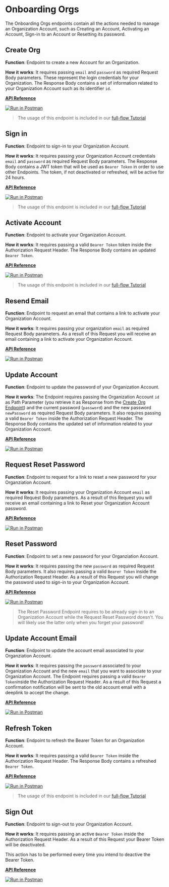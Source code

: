 # Onboarding Orgs

The Onboarding Orgs endpoints contain all the actions needed to manage an Organization Account, such as Creating an Account, Activating an Account, Sign-in to an Account or Resetting its password.

## Create Org

**Function**: Endpoint to create a new Account for an Organization. 

**How it works**: It requires passing `email` and `password` as required Request Body parameters. These represent the login credentials for your Organization. The Response Body contains a set of information related to your Organization Account such as its identifier `id`. 

**[API Reference](https://api-staging.polygonid.com/#tag/Onboarding-Orgs/operation/CreateAccountManagement)**

[![Run in Postman](https://run.pstmn.io/button.svg)](https://www.postman.com/dark-star-200015/workspace/public/request/23322631-2dfc4ac1-4089-4062-8e0c-e862261da70f)

> The usage of this endpoint is included in our [full-flow Tutorial](../flow-tutorial/happy-path.md#1-create-an-organization-account)

## Sign in

**Function**: Endpoint to sign-in to your Organization Account.

**How it works**: It requires passing your Organization Account credentials `email` and `password` as required Request Body parameters. The Response Body contains a JWT token that will be used as `Bearer Token` in order to use other Endpoints. The token, if not deactivated or refreshed, will be active for 24 hours.

**[API Reference](https://api-staging.polygonid.com/#tag/Onboarding-Orgs/operation/MemberOrgSignIn)**

[![Run in Postman](https://run.pstmn.io/button.svg)](https://www.postman.com/dark-star-200015/workspace/public/request/23322631-2dfc4ac1-4089-4062-8e0c-e862261da70f)

> The usage of this endpoint is included in our [full-flow Tutorial](../flow-tutorial/happy-path.md#2-sign-in-to-an-organization-account)


## Activate Account

**Function**: Endpoint to activate your Organization Account. 

**How it works**: It requires passing a valid `Bearer Token` token inside the Authorization Request Header. The Response Body contains an updated `Bearer Token`.

**[API Reference](https://api-staging.polygonid.com/#tag/Onboarding-Orgs/operation/ActivateAccount)**

[![Run in Postman](https://run.pstmn.io/button.svg)](https://www.postman.com/dark-star-200015/workspace/public/request/23322631-2dfc4ac1-4089-4062-8e0c-e862261da70f)

> The usage of this endpoint is included in our [full-flow Tutorial](../flow-tutorial/happy-path.md#3-activate-your-organization-account)

## Resend Email

**Function**: Endpoint to request an email that contains a link to activate your Organization Account.

**How it works**: It requires passing your organization `email` as required Request Body parameters. As a result of this Request you will receive an email containing a link to activate your Organization Account.

**[API Reference](https://api-staging.polygonid.com/#tag/Onboarding-Orgs/operation/ResendEmailForAccounts)**

[![Run in Postman](https://run.pstmn.io/button.svg)](https://www.postman.com/dark-star-200015/workspace/public/request/23322631-2dfc4ac1-4089-4062-8e0c-e862261da70f)

## Update Account

**Function**: Endpoint to update the password of your Organization Account.

**How it works**: The Endpoint requires passing the Organization Account `id` as Path Parameter (you retrieve it as Response from the [Create Org Endpoint](#create-org)) and the current password (`password`) and the new password `newPassword` as required Request Body parameters. It also requires passing a valid `Bearer Token` inside the Authorization Request Header. The Response Body contains the updated set of information related to your Organization Account. 

**[API Reference](https://api-staging.polygonid.com/#tag/Onboarding-Orgs/operation/UpdateAccountManagement)**

[![Run in Postman](https://run.pstmn.io/button.svg)](https://www.postman.com/dark-star-200015/workspace/public/request/23322631-2dfc4ac1-4089-4062-8e0c-e862261da70f)

## Request Reset Password

**Function**: Endpoint to request for a link to reset a new password for your Organziation Account. 

**How it works**: It requires passing your Organization Account `email` as required Request Body parameters. As a result of this Request you will receive an email containing a link to Reset your Organization Account password.

**[API Reference](https://api-staging.polygonid.com/#tag/Onboarding-Orgs/operation/RequestResetPasswordAccountManagement)**

[![Run in Postman](https://run.pstmn.io/button.svg)](https://www.postman.com/dark-star-200015/workspace/public/request/23322631-2dfc4ac1-4089-4062-8e0c-e862261da70f)

## Reset Password

**Function**: Endpoint to set a new password for your Organziation Account. 

**How it works**: It requires passing the new `password` as required Request Body parameters. It also requires passing a valid `Bearer Token` inside the Authorization Request Header. As a result of this Request you will change the password used to sign-in to your Organization Account.

**[API Reference](https://api-staging.polygonid.com/#tag/Onboarding-Orgs/operation/ResetPasswordAccountManagement)**

[![Run in Postman](https://run.pstmn.io/button.svg)](https://www.postman.com/dark-star-200015/workspace/public/request/23322631-2dfc4ac1-4089-4062-8e0c-e862261da70f)

> The Reset Password Endpoint requires to be already sign-in to an Organization Account while the Request Reset Password doesn't. You will likely use the latter only when you forget your password!

## Update Account Email

**Function**: Endpoint to update the account email associated to your Organziation Account. 

**How it works**: It requires passing the `password` associated to your Organization Account and the new `email` that you want to associate to your Organization Account. The Endpoint requires passing a valid `Bearer Token`inside the Authorization Request Header. As a result of this Request a confirmation notification will be sent to the old account email with a deeplink to accept the change.

**[API Reference](https://api-staging.polygonid.com/#tag/Onboarding-Orgs/operation/UpdateAccountEmailRequest)**

[![Run in Postman](https://run.pstmn.io/button.svg)](https://web.postman.co/workspace/My-Workspace~ef6b645d-1b41-44d0-80fa-29f8f99bea63/request/19130748-d0d482c1-9773-4325-b604-d398eded4171)

## Refresh Token

**Function**: Endpoint to refresh the Bearer Token for an Organization Account. 

**How it works**: It requires passing a valid `Bearer Token` inside the Authorization Request Header. The Response Body contains a refreshed `Bearer Token`.

**[API Reference](https://api-staging.polygonid.com/#tag/Onboarding-Orgs/operation/RefreshTokenAccountManagement)**

[![Run in Postman](https://run.pstmn.io/button.svg)](https://www.postman.com/dark-star-200015/workspace/public/request/23322631-2dfc4ac1-4089-4062-8e0c-e862261da70f)

> The usage of this endpoint is included in our [full-flow Tutorial](../flow-tutorial/happy-path.md#5-refresh-the-token)

## Sign Out

**Function**: Endpoint to sign-out to your Organization Account.

**How it works**: It requires passing an active `Bearer Token` inside the Authorization Request Header. As a result of this Request your Bearer Token will be deactivated.

This action has to be performed every time you intend to deactive the Bearer Token.

**[API Reference](https://api-staging.polygonid.com/#tag/Onboarding-Orgs/operation/MemberOrgSignOut)**

[![Run in Postman](https://run.pstmn.io/button.svg)](https://www.postman.com/dark-star-200015/workspace/public/request/23322631-2dfc4ac1-4089-4062-8e0c-e862261da70f)












